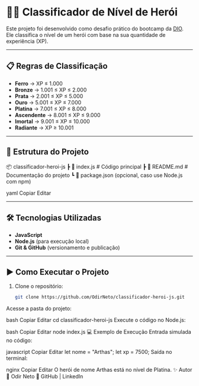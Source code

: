 # 🦸‍♂️ Classificador de Nível de Herói  

Este projeto foi desenvolvido como desafio prático do bootcamp da [DIO](https://www.dio.me/).  
Ele classifica o nível de um herói com base na sua quantidade de experiência (XP).  

---

## 📋 Regras de Classificação  

- **Ferro** → XP ≤ 1.000  
- **Bronze** → 1.001 ≤ XP ≤ 2.000  
- **Prata** → 2.001 ≤ XP ≤ 5.000  
- **Ouro** → 5.001 ≤ XP ≤ 7.000  
- **Platina** → 7.001 ≤ XP ≤ 8.000  
- **Ascendente** → 8.001 ≤ XP ≤ 9.000  
- **Imortal** → 9.001 ≤ XP ≤ 10.000  
- **Radiante** → XP ≥ 10.001  

---

## 📂 Estrutura do Projeto  

📦 classificador-heroi-js
┣ 📜 index.js # Código principal
┣ 📜 README.md # Documentação do projeto
┗ 📜 package.json (opcional, caso use Node.js com npm)

yaml
Copiar
Editar

---

## 🛠️ Tecnologias Utilizadas  
- **JavaScript**  
- **Node.js** (para execução local)  
- **Git & GitHub** (versionamento e publicação)  

---

## ▶️ Como Executar o Projeto  

1. Clone o repositório:  
   ```bash
   git clone https://github.com/OdirNeto/classificador-heroi-js.git
Acesse a pasta do projeto:

bash
Copiar
Editar
cd classificador-heroi-js
Execute o código no Node.js:

bash
Copiar
Editar
node index.js
💻 Exemplo de Execução
Entrada simulada no código:

javascript
Copiar
Editar
let nome = "Arthas";
let xp = 7500;
Saída no terminal:

nginx
Copiar
Editar
O herói de nome Arthas está no nível de Platina.
✨ Autor
👤 Odir Neto
🔗 GitHub | LinkedIn
